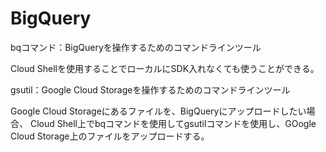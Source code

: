 # BigQuery

bqコマンド：BigQueryを操作するためのコマンドラインツール

Cloud Shellを使用することでローカルにSDK入れなくても使うことができる。

gsutil：Google Cloud Storageを操作するためのコマンドラインツール

Google Cloud Storageにあるファイルを、BigQueryにアップロードしたい場合、
Cloud Shell上でbqコマンドを使用してgsutilコマンドを使用し、GOogle Cloud Storage上のファイルをアップロードする。
